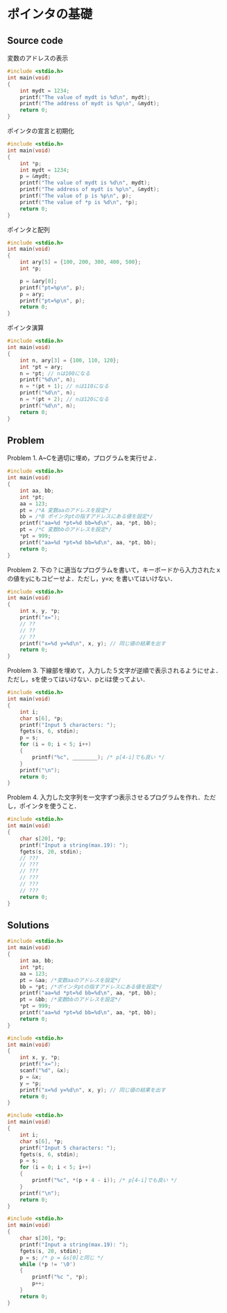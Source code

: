 # ポインタの基礎

## Source code
変数のアドレスの表示
``` c title="10-1.c"
#include <stdio.h>
int main(void)
{
    int mydt = 1234;
    printf("The value of mydt is %d\n", mydt);
    printf("The address of mydt is %p\n", &mydt);
    return 0;
}
```

ポインタの宣言と初期化
``` c title="10-2.c"
#include <stdio.h>
int main(void)
{
    int *p;
    int mydt = 1234;
    p = &mydt;
    printf("The value of mydt is %d\n", mydt);
    printf("The address of mydt is %p\n", &mydt);
    printf("The value of p is %p\n", p);
    printf("The value of *p is %d\n", *p);
    return 0;
}
```

ポインタと配列
``` c title="10-3.c"
#include <stdio.h>
int main(void)
{
    int ary[5] = {100, 200, 300, 400, 500};
    int *p;

    p = &ary[0];
    printf("pt=%p\n", p);
    p = ary;
    printf("pt=%p\n", p);
    return 0;
}
```

ポインタ演算
``` c title="10-4.c"
#include <stdio.h>
int main(void)
{
    int n, ary[3] = {100, 110, 120};
    int *pt = ary;
    n = *pt; // nは100になる
    printf("%d\n", n);
    n = *(pt + 1); // nは110になる
    printf("%d\n", n);
    n = *(pt + 2); // nは120になる
    printf("%d\n", n);
    return 0;
}
```

## Problem
Problem 1. A~Cを適切に埋め，プログラムを実行せよ．
``` c title="10-1.c"
#include <stdio.h>
int main(void)
{
    int aa, bb;
    int *pt;
    aa = 123;
    pt = /*A 変数aaのアドレスを設定*/
    bb = /*B ポインタptの指すアドレスにある値を設定*/
    printf("aa=%d *pt=%d bb=%d\n", aa, *pt, bb);
    pt = /*C 変数bbのアドレスを設定*/
    *pt = 999;
    printf("aa=%d *pt=%d bb=%d\n", aa, *pt, bb);
    return 0;
}
```

Problem 2. 下の？に適当なプログラムを書いて，キーボードから入力されたｘの値をyにもコピーせよ．ただし，y=x; を書いてはいけない．
``` c title="10-2.c"
#include <stdio.h>
int main(void)
{
    int x, y, *p;
    printf("x=");
    // ??
    // ??
    // ??
    printf("x=%d y=%d\n", x, y); // 同じ値の結果を出す
    return 0;
}
```

Problem 3. 下線部を埋めて，入力した５文字が逆順で表示されるようにせよ．ただし，sを使ってはいけない．pとiは使ってよい．
``` c title="10-3.c"
#include <stdio.h>
int main(void)
{
    int i;
    char s[6], *p;
    printf("Input 5 characters: ");
    fgets(s, 6, stdin);
    p = s;
    for (i = 0; i < 5; i++)
    {
        printf("%c", ________); /* p[4-i]でも良い */
    }
    printf("\n");
    return 0;
}
```

Problem 4. 入力した文字列を一文字ずつ表示させるプログラムを作れ．ただし，ポインタを使うこと．
``` c title="10-4.c"
#include <stdio.h>
int main(void)
{
    char s[20], *p;
    printf("Input a string(max.19): ");
    fgets(s, 20, stdin);
    // ???
    // ???
	// ???
    // ???
	// ???
    // ???
    return 0;
}
```

## Solutions

``` c title="10-1.c"
#include <stdio.h>
int main(void)
{
    int aa, bb;
    int *pt;
    aa = 123;
    pt = &aa; /*変数aaのアドレスを設定*/
    bb = *pt; /*ポインタptの指すアドレスにある値を設定*/
    printf("aa=%d *pt=%d bb=%d\n", aa, *pt, bb);
    pt = &bb; /*変数bbのアドレスを設定*/
    *pt = 999;
    printf("aa=%d *pt=%d bb=%d\n", aa, *pt, bb);
    return 0;
}
```

``` c title="10-2.c"
#include <stdio.h>
int main(void)
{
    int x, y, *p;
    printf("x=");
    scanf("%d", &x);
    p = &x;
    y = *p;
    printf("x=%d y=%d\n", x, y); // 同じ値の結果を出す
    return 0;
}
```

``` c title="10-3.c"
#include <stdio.h>
int main(void)
{
    int i;
    char s[6], *p;
    printf("Input 5 characters: ");
    fgets(s, 6, stdin);
    p = s;
    for (i = 0; i < 5; i++)
    {
        printf("%c", *(p + 4 - i)); /* p[4-i]でも良い */
    }
    printf("\n");
    return 0;
}
```

``` c title="10-4.c"
#include <stdio.h>
int main(void)
{
    char s[20], *p;
    printf("Input a string(max.19): ");
    fgets(s, 20, stdin);
    p = s; /* p = &s[0]と同じ */
    while (*p != '\0')
    {
        printf("%c ", *p);
        p++;
    }
    return 0;
}
```